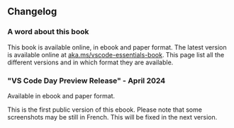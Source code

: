 ## Changelog

### A word about this book

This book is available online, in ebook and paper format. The latest version is available online at [aka.ms/vscode-essentials-book](https://aka.ms/vscode-essentials-book). This page list all the different versions and in which format they are available.

### "VS Code Day Preview Release" - April 2024

Available in ebook and paper format.

This is the first public version of this ebook. Please note that some screenshots may be still in French. This will be fixed in the next version.
